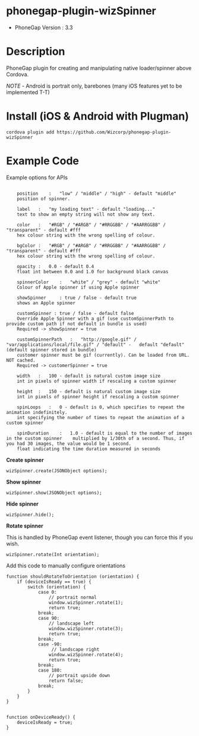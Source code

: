 # phonegap-plugin-wizSpinner 

- PhoneGap Version : 3.3

# Description

PhoneGap plugin for creating and manipulating native loader/spinner above Cordova.

*NOTE* - Android is portrait only, barebones (many iOS features yet to be implemented T-T)

# Install (iOS & Android with Plugman) 

	cordova plugin add https://github.com/Wizcorp/phonegap-plugin-wizSpinner

# Example Code

Example options for APIs
<pre><code>
    position	:	"low" / "middle" / "high" - default "middle"
	position of spinner.
            
    label	:	"my loading text" - default "loading..."
	text to show an empty string will not show any text.

    color	:	"#RGB" / "#ARGB" / "#RRGGBB" / "#AARRGGBB" / "transparent" - default #fff 
	hex colour string with the wrong spelling of colour.

    bgColor	:	"#RGB" / "#ARGB" / "#RRGGBB" / "#AARRGGBB" / "transparent" - default #fff  
	hex colour string with the wrong spelling of colour.

   	opacity	:	0.0 - default 0.4 
	float int between 0.0 and 1.0 for background black canvas

    spinnerColor	:	"white" / "grey" - default "white"
	Colour of Apple spinner if using Apple spinner

	showSpinner		: true / false - default true
	shows an Apple spinner

	customSpinner : true / false - default false
	Override Apple Spinner with a gif (use customSpinnerPath to provide custom path if not default in bundle is used)
	Required -> showSpinner = true

    customSpinnerPath	:	"http://google.gif" / "var/applications/local/file.gif" / "default" - 	default "default" (default spinner stored in bundle)
	customer spinner must be gif (currently). Can be loaded from URL. NOT cached.
	Required -> customerSpinner = true

   	width	:	100 - default is natural custom image size
	int in pixels of spinner width if rescaling a custom spinner

    height	:	150 - default is natural custom image size
	int in pixels of spinner height if rescaling a custom spinner

    spinLoops	:	0 - default is 0, which specifies to repeat the animation indefinitely.
	int specifying the number of times to repeat the animation of a custom spinner

    spinDuration	:	1.0 - default is equal to the number of images in the custom spinner 	multiplied by 1/30th of a second. Thus, if you had 30 images, the value would be 1 second.
	float indicating the time duration measured in seconds
</code></pre>

**Create spinner**

	wizSpinner.create(JSONObject options);

**Show spinner**

	wizSpinner.show(JSONObject options);

**Hide spinner**<br />
	
	wizSpinner.hide(); 

**Rotate spinner**

This is handled by PhoneGap event listener, though you can force this if you wish.

	wizSpinner.rotate(Int orientation);

Add this code to manually configure orientations
	
	function shouldRotateToOrientation (orientation) {
  		if (deviceIsReady == true) {
    		switch (orientation) {
        		case 0:
            		// portrait normal
            		window.wizSpinner.rotate(1);
            		return true;
            	break;
        		case 90:
            		// landscape left
            		window.wizSpinner.rotate(3);
            		return true;
            	break;
        		case -90:
       				 // landscape right
            		window.wizSpinner.rotate(4);
            		return true;
            	break;
        		case 180:
        			// portrait upside down
            		return false;
            	break;
    		}
    	}
	}


	function onDeviceReady() {
   		deviceIsReady = true;
	}
